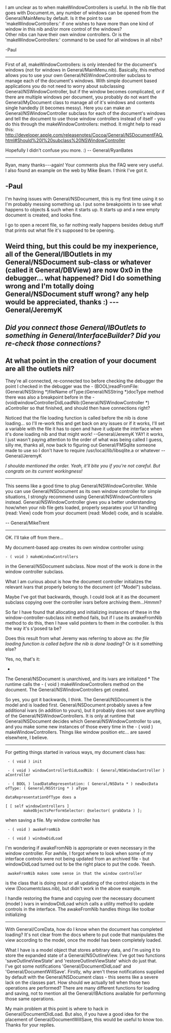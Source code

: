 I am unclear as to when     makeWindowControllers is useful.  In the nib file that goes with Document.m, any number of windows 
can be opened from the General/MainMenu by default. Is it the point to use 'makeWindowControllers:'
 if one wishes to have more than one kind of window in this nib and/or more control of the windows?  
Other nibs can have their own window controllers.  Or is the 'makeWindowControllers:' command to be used for 
all windows in all nibs?

-Paul

----

First of all,     makeWindowControllers: is only intended for the document's windows (not for windows in General/MainMenu.nib). Basically, this method allows you to use your own General/NSWindowController subclass to manage each of the document's windows. With simple document based applications you do not need to worry about subclassing General/NSWindowController, but if the window becomes complicated, or if there are multiple windows per document, you probably do not want the General/MyDocument class to manage all of it's windows and contents single handedly (it becomes messy). Here you can make an General/NSWindowController subclass for each of the document's windows and tell the document to use those window controllers instead of itself - you do this through the     makeWindowControllers: method. It might help to read this: http://developer.apple.com/releasenotes/Cocoa/General/NSDocumentFAQ.html#Should%20I%20subclass%20NSWindowController

Hopefully I didn't confuse you more. :) -- General/RyanBates

----

Ryan, many thanks---again!  Your comments plus the FAQ were very useful.  I also found an example on the web by Mike Beam. I think I've got it.

-Paul
----

I'm having issues with General/NSDocument, this is my first time using it so I'm probably messing something up.
I put some breakpoints in to see what happens to objects & such when it starts up. It starts up and a new empty document is created, and looks fine.

I go to open a recent file, so far nothing really happens besides debug stuff that prints out what file it's supposed to be opening.

Weird thing, but this could be my inexperience, all of the General/IBOutlets in my General/NSDocument sub-class or whatever (called it General/DBView) are now 0x0 in the debugger...
what happened? Did I do something wrong and I'm totally doing General/NSDocument stuff wrong?
 any help would be appreciated, thanks :)
 ---General/JeremyK
 ----
 *Did you connect those General/IBOutlets to something in General/InterfaceBuilder? Did you re-check those connections?*
----
At what point in the creation of your document are all the outlets nil?
----
They're all connected, re-connected too before checking the debugger
the point I checked in the debugger was the - (BOOL)readFromFile:(General/NSString *)fileName ofType:(General/NSString *)docType method
there was also a breakpoint before in the - (void)windowControllerDidLoadNib:(General/NSWindowController *) aController
so that finished, and should then have connections right?

Noticed that the file loading function is called before the nib is done loading... so I'll re-work this and get back on any issues or if it works, I'll set a variable with the file it has to open and have it udpate the interface when it's done loading nib and that might work!
--General/JeremyK
YAY! it works, I just wasn't paying attention to the order of what was being called I guess, silly me, thanks all, now back to figuring out General/FMSqlite someone made to use so I don't have to require /usr/local/lib/libsqlite.a or whatever --General/JeremyK

*I shoulda mentioned the order. Yeah, it'll bite you if you're not careful. But congrats on its current workingness!*

----

This seems like a good time to plug General/NSWindowController. While you can use General/NSDocument as its own window controller for simple situations, I strongly recommend using General/NSWindowControllers instead. General/NSWindowController gives you a better understanding how/when your nib file gets loaded, properly separates your UI handling (read: View) code from your document (read: Model) code, and is scalable.

-- General/MikeTrent

----

OK. I'll take off from there...

My document-based app creates its own window controller using:

    - ( void ) makeWindowControllers

in the General/NSDocument subclass. Now most of the work is done in the window controller subclass.

What I am curious about is how the document controller initializes the relevant ivars that properly belong to the document (cf "Model") subclass.

Maybe I've got that backwards, though. I could look at it as the document subclass copying over the controller ivars before archiving them...Hmmm?

So far I have found that allocating and initializing instances of these in the window-controller-subclass     init method fails, but if I use its     awakeFromNib
method to do this, then I have valid pointers to them in the controller. Is this the way it's s'posed ta be?

Does this result from what Jeremy was referring to above as: *the file loading function is called before the nib is done loading*? Or is it something else?


Yes, no, that's it:

*
The General/NSDocument is unarchived, and its ivars are initialized
*
The runtime calls the     - ( void ) makeWindowControllers method on the document. The General/NSWindowControllers get created.


So yes, you got it backwards, I think. The General/NSDocument is the model and is loaded first. General/NSDocument probably saves a few additional ivars (in addition to yours), but it probably does not save anything of the General/NSWindowControllers. It is only at runtime that General/NSDocument decides which General/NSWindowController to use, and you make some new instances of those every time in the      - ( void ) makeWindowControllers. Things like window position etc... are saved elsewhere, I believe.

----

For getting things started in various ways, my document class has:

     - ( void ) init 

     - ( void ) windowControllerDidLoadNib: ( General/NSWindowController ) aController 

     - ( BOOL ) loadDataRepresentation: ( General/NSData * ) newDocData ofType: ( General/NSString * ) aType 

    dataRepresentationOfType does a

    [ [ self windowControllers ]
			makeObjectsPerformSelector: @selector( grabData ) ];

when saving a file. My window controller has

     - ( void ) awakeFromNib 

     - ( void ) windowDidLoad 

I'm wondering if     awakeFromNib is appropriate or even necessary in the window controller. For awhile, I forgot where to look when some of my
interface controls were not being updated from an archived file - but     windowDidLoad turned out to be the right place to put the code. Yeesh.

     awakeFromNib makes some sense in that the window controller
is the class that is doing most or all updating of the control objects in the view (Documentclass.nib), but didn't work in the above example.

I handle restoring the frame and copying over the necessary document (model ) ivars in     windowDidLoad which calls a utility method to update controls
in the interface. The     awakeFromNib handles things like toolbar initializing

----

With General/CoreData, how do I know when the document has completed loading? It's not clear from the docs where to put code that manipulates the view according to the model, once the model has been completely loaded. 

What I have is a model object that stores arbitrary data, and I'm using it to store the expanded state of a General/NSOutlineView. I've got two functions 'saveOutlineViewState' and 'restoreOutlineViewState' which do just that. I've got some notifications 'General/DocumentDidLoad' and 'General/DocumentWillSave'. Firstly, why aren't these notifications supplied by default with the General/NSDocument class - this seems like a severe lack on the classes part. How should we actually tell when those two operations are performed? There are many different functions for loading and saving, not to mention all the General/IBActions available for performing those same operations.

My main problem at this point is where to hack in General/DocumentDidLoad. But also, if you have a good idea for the placement of General/DocumentWillSave, this would be useful to know too. Thanks for your replies.